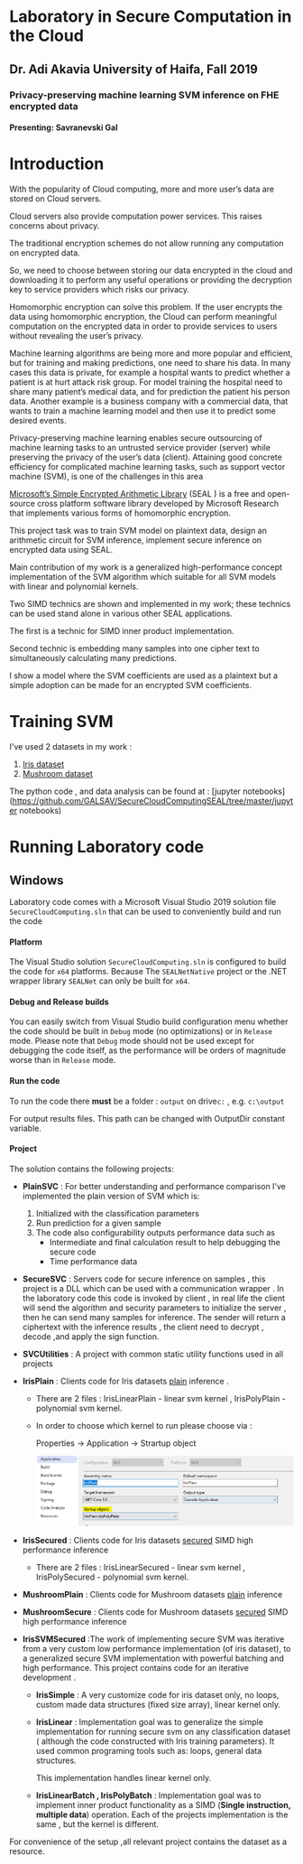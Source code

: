# Laboratory in Secure Computation in the Cloud

##  			Dr. Adi Akavia University of Haifa, Fall 2019

### Privacy-preserving machine learning SVM inference on FHE encrypted data

#### 					Presenting: Savranevski Gal

 



# Introduction

With the popularity of Cloud computing, more and more user’s data are stored on Cloud servers. 

Cloud servers also provide computation power services. This raises concerns about privacy. 

The traditional encryption schemes do not allow running any computation on encrypted data. 

So, we need to choose between storing our data encrypted in the cloud and downloading it to perform any useful operations or providing the decryption key to service providers which risks our privacy.

Homomorphic encryption can solve this problem. If the user encrypts the data using homomorphic encryption, the Cloud can perform meaningful computation on the encrypted data in order to provide services to users without revealing the user’s privacy.

Machine learning algorithms are being more and more popular and efficient, but for training and making predictions, one need to share his data. In many cases this data is private, for example a hospital wants to predict whether a patient is at hurt attack risk group. For model training the hospital need to share many patient’s medical data, and for prediction the patient his person data. Another example is a business company with a commercial data, that wants to train a machine learning model and then use it to predict some desired events.

Privacy-preserving machine learning enables secure outsourcing of machine learning tasks to an untrusted service provider (server) while preserving the privacy of the user’s data (client). Attaining good concrete efficiency for complicated machine learning tasks, such as support vector machine (SVM), is one of the challenges in this area

[Microsoft’s Simple Encrypted Arithmetic Library](https://www.microsoft.com/en-us/research/project/microsoft-seal/) (SEAL ) is a free and open-source cross platform software library developed by Microsoft Research that implements various forms of homomorphic encryption.

This project task was to train SVM model on plaintext data, design an arithmetic circuit for SVM inference, implement secure inference on encrypted data using SEAL.

Main contribution of my work is a generalized high-performance concept implementation of the SVM algorithm which suitable for all SVM models with linear and polynomial kernels.

Two SIMD technics are shown and implemented in my work; these technics can be used stand alone in various other SEAL applications. 

The first is a technic for SIMD inner product implementation.

Second technic is embedding many samples into one cipher text to simultaneously calculating many predictions.

I show a model where the SVM coefficients are used as a plaintext but a simple adoption can be made for an encrypted SVM coefficients.



# Training SVM

I've used 2 datasets in my work :

1. [Iris dataset]( https://archive.ics.uci.edu/ml/datasets/Iris) 
2. [Mushroom dataset](https://archive.ics.uci.edu/ml/datasets/mushroom)

The python code , and data analysis can be found at : [jupyter notebooks](https://github.com/GALSAV/SecureCloudComputingSEAL/tree/master/jupyter notebooks)



# Running Laboratory code

## Windows

 Laboratory code comes with a Microsoft Visual Studio 2019 solution file `SecureCloudComputing.sln` that can be used to conveniently build and run the code

#### Platform

The Visual Studio solution `SecureCloudComputing.sln` is configured to build the code for `x64` platforms. Because The `SEALNetNative` project or the .NET wrapper library `SEALNet` can only be built for `x64`.

#### Debug and Release builds

You can easily switch from Visual Studio build configuration menu whether the code should be built in `Debug` mode (no optimizations) or in `Release` mode. Please note that `Debug` mode should not be used except for debugging the code itself, as the performance will be orders of magnitude worse than in `Release` mode.

#### Run the code

To run the code there **must** be a folder : `output`  on drive`c:`  , e.g.  `c:\output`  

For output results files. This path can be changed with OutputDir constant variable.

#### Project

The solution contains the following projects:

- **PlainSVC** : For better understanding and performance comparison I’ve implemented the plain version of SVM which is:

  1.  Initialized with the classification parameters
  2. Run prediction for a given sample
  3. The code also configurability outputs performance data such as
     -  Intermediate and final calculation result to help debugging the secure code
     - Time performance data

  

- **SecureSVC** : Servers code for secure inference on samples , this project is a DLL which can be used with a communication wrapper . In the laboratory code this code is invoked by client , in real life the client will send the algorithm and security parameters to initialize the server , then he can send many samples for inference. The sender will return a ciphertext with the inference results , the client need to decrypt , decode ,and apply the sign function.

-  **SVCUtilities** : A project with common static utility functions used in all projects

- **IrisPlain** : Clients code for Iris datasets <u>plain</u> inference .

  - There are 2 files : IrisLinearPlain - linear svm kernel , IrisPolyPlain - polynomial svm kernel.

  - In order to choose which kernel to run please choose via : 

    Properties -> Application -> Strartup object

    ![image-20200312165303937](StartupObject.png)

- **IrisSecured** : Clients code for Iris datasets <u>secured</u>  SIMD high performance inference

  - There are 2 files : IrisLinearSecured - linear svm kernel , IrisPolySecured - polynomial svm kernel.

- **MushroomPlain** :  Clients code for Mushroom datasets <u>plain</u> inference

- **MushroomSecure** : Clients code for Mushroom datasets <u>secured</u>  SIMD high performance inference

- **IrisSVMSecured** :The work of implementing secure SVM was iterative from a very custom low performance implementation (of iris dataset), to a generalized secure SVM implementation with powerful batching and high performance. This project contains code for an iterative development .

  - **IrisSimple** : A very customize code for iris dataset only, no loops, custom made data structures (fixed size array), linear kernel only. 

  - **IrisLinear** : Implementation goal was to generalize the simple implementation for running secure svm on any classification dataset ( although the code constructed with Iris training parameters). It used common programing tools such as:  loops, general data structures.

    This implementation handles linear kernel only.

    

  - **IrisLinearBatch , IrisPolyBatch** : Implementation goal was to implement inner product functionality as a SIMD (**Single instruction, multiple data**) operation. Each of the projects implementation is the same , but the kernel is different.

    

For convenience of the setup ,all  relevant project contains the dataset as a resource.
